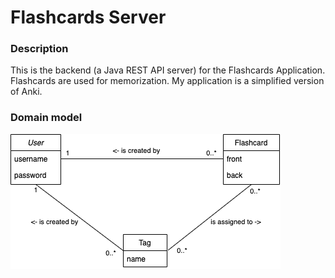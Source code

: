 # Flashcards Server

### Description
This is the backend (a Java REST API server) for the Flashcards Application. 
Flashcards are used for memorization. My application is a simplified version of Anki.

### Domain model
![Domain model](./static/flashcards-domain-model.png)

